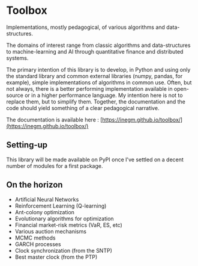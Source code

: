 # Toolbox

Implementations, mostly pedagogical, of various algorithms and data-structures.

The domains of interest range from classic algorithms and data-structures to machine-learning and AI through quantitative finance and distributed systems.

The primary intention of this library is to develop, in Python and using only the standard library and common external libraries (numpy, pandas, for example), simple implementations of algorithms in common use. Often, but not always, there is a better performing implementation available in open-source or in a higher performance language. My intention here is not to replace them, but to simplify them. Together, the documentation and the code should yield something of a clear pedagogical narrative.

The documentation is available here : [https://inegm.github.io/toolbox/](https://inegm.github.io/toolbox/)

## Setting-up

This library will be made available on PyPI once I've settled on a decent number of modules for a first package.

## On the horizon

- Artificial Neural Networks 
- Reinforcement Learning (Q-learning)
- Ant-colony optimization
- Evolutionary algorithms for optimization
- Financial market-risk metrics (VaR, ES, etc)
- Various auction mechanisms
- MCMC methods
- GARCH processes
- Clock synchronization (from the SNTP)
- Best master clock (from the PTP)
